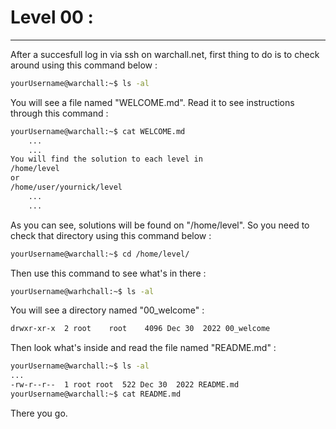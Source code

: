 # Level 00 :
---
After a succesfull log in via ssh on warchall.net, first thing to do is to check around using this command below :
```sh
yourUsername@warchall:~$ ls -al
```
You will see a file named "WELCOME.md". Read it to see instructions through this command :
```sh
yourUsername@warchall:~$ cat WELCOME.md
    ...
    ...
You will find the solution to each level in
/home/level
or
/home/user/yournick/level
    ...
    ...
```
As you can see, solutions will be found on "/home/level". So you need to check that directory using this command below :
```sh
yourUsername@warchall:~$ cd /home/level/
```
Then use this command to see what's in there :
```sh
yourUsername@warhchall:~$ ls -al
```
You will see a directory named "00_welcome" :
```sh
drwxr-xr-x  2 root    root    4096 Dec 30  2022 00_welcome
```
Then look what's inside and read the file named "README.md" :
```sh
yourUsername@warchall:~$ ls -al
...
-rw-r--r--  1 root root  522 Dec 30  2022 README.md
yourUsername@warchall:~$ cat README.md
```
There you go.





